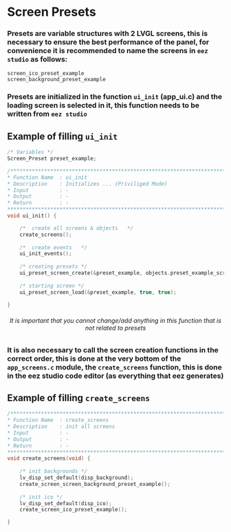 # Screen Presets

### Presets are variable structures with 2 LVGL screens, this is necessary to ensure the best performance of the panel, for convenience it is recommended to name the screens in `eez studio` as follows:
`screen_ico_preset_example`<br>
`screen_background_preset_example `

### Presets are initialized in the function `ui_init` (app_ui.c) and the loading screen is selected in it, this function needs to be written from `eez studio`

## Example of filling `ui_init`

```C
/* Variables */
Screen_Preset preset_example; 

/*******************************************************************************
* Function Name  : ui_init
* Description    : Initializes ... (Priviliged Mode)
* Input          : -
* Output         : -
* Return         : -
*******************************************************************************/
void ui_init() {

	/*  create all screens & objects   */
	create_screens();
	    
	/*  create events   */
	ui_init_events();
	
	/* creating presets */
	ui_preset_screen_create(&preset_example, objects.preset_example_screen_background, objects.preset_example_screen_ico);
	
    /* starting screen */
    ui_preset_screen_load(&preset_example, true, true);
    
}
```

###### <center> It is important that you cannot change/add anything in this function that is not related to presets


###  It is also necessary to call the screen creation functions in the correct order, this is done at the very bottom of the `app_screens.c` module, the `create_screens` function, this is done in the eez studio code editor (as everything that eez generates)
## Example of filling `create_screens`

```C
/*******************************************************************************
* Function Name  : create_screens
* Description    : init all screens
* Input          : -
* Output         : -
* Return         : -
*******************************************************************************/
void create_screens(void) {
	
	/* init backgrounds */
	lv_disp_set_default(disp_background);
    create_screen_screen_background_preset_example();
	
	/* init ico */
	lv_disp_set_default(disp_ico);
    create_screen_ico_preset_example();

}
```